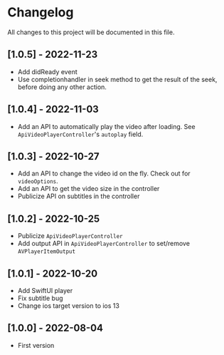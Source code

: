 # Changelog
All changes to this project will be documented in this file.
## [1.0.5] - 2022-11-23
- Add didReady event
- Use completionhandler in seek method to get the result of the seek, before doing any other action.

## [1.0.4] - 2022-11-03
- Add an API to automatically play the video after loading. See `ApiVideoPlayerController`'s `autoplay` field.

## [1.0.3] - 2022-10-27
- Add an API to change the video id on the fly. Check out for `videoOptions`.
- Add an API to get the video size in the controller
- Publicize API on subtitles in the controller

## [1.0.2] - 2022-10-25
- Publicize `ApiVideoPlayerController`
- Add output API in `ApiVideoPlayerController` to set/remove `AVPlayerItemOutput`

## [1.0.1] - 2022-10-20
- Add SwiftUI player
- Fix subtitle bug 
- Change ios target version to ios 13

## [1.0.0] - 2022-08-04
- First version
